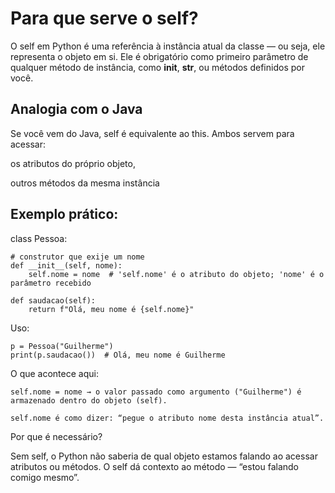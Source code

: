# Para que serve o self?

O self em Python é uma referência à instância atual da classe — ou seja, ele representa o objeto em si. Ele é obrigatório como primeiro parâmetro de qualquer método de instância, como __init__, __str__, ou métodos definidos por você.

## Analogia com o Java

Se você vem do Java, self é equivalente ao this. Ambos servem para acessar:

os atributos do próprio objeto,

outros métodos da mesma instância

## Exemplo prático:

class Pessoa:

    # construtor que exije um nome
    def __init__(self, nome):
        self.nome = nome  # 'self.nome' é o atributo do objeto; 'nome' é o parâmetro recebido

    def saudacao(self):
        return f"Olá, meu nome é {self.nome}"

Uso:

    p = Pessoa("Guilherme")
    print(p.saudacao())  # Olá, meu nome é Guilherme

O que acontece aqui:

    self.nome = nome → o valor passado como argumento ("Guilherme") é armazenado dentro do objeto (self).

    self.nome é como dizer: “pegue o atributo nome desta instância atual”.

Por que é necessário?

Sem self, o Python não saberia de qual objeto estamos falando ao acessar atributos ou métodos. O self dá contexto ao método — “estou falando comigo mesmo”.